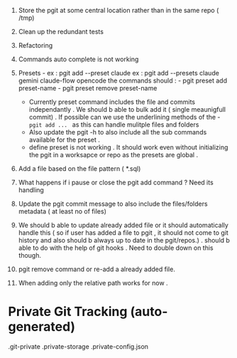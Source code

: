 1. Store the pgit at some central location rather than in the same repo ( /tmp)
2. Clean up the redundant tests
3. Refactoring
4. Commands auto complete is not working
5. Presets -
    ex : pgit add --preset claude
    ex : pgit add --presets claude gemini claude-flow opencode
    the commands should : 
        - pgit preset add preset-name
        - pgit preset remove preset-name

    * Currently preset command includes the file and commits independantly . We should b able to bulk add it ( single meaunigfull commit) . If possible can we use the underlining methods of the - `pgit add ... ` as this can handle mulitple files and folders 
    * Also update the pgit -h to also include all the sub commands available for the preset .
    * define preset is not working . It should work even without initializing the pgit in a worksapce or repo as the presets are global . 

6. Add a file based on the file pattern ( *.sql)
7. What happens if i pause or close the pgit add command ? Need its handling
8. Update the pgit commit message to also include the files/folders metadata ( at least no of files)
9. We should b able to update already added file or it should automatically handle this ( so if user has added a file to pgit , it should not come to git history and also should b always up to date in the pgit/repos.) . 
    should b able to do with the help of git hooks . Need to double down on this though.
10. pgit remove command or re-add a already added file.
11. When adding only the relative path works for now .


<!-- below is the gitignore . Move this to git info -->
# Private Git Tracking (auto-generated)
.git-private
.private-storage
.private-config.json